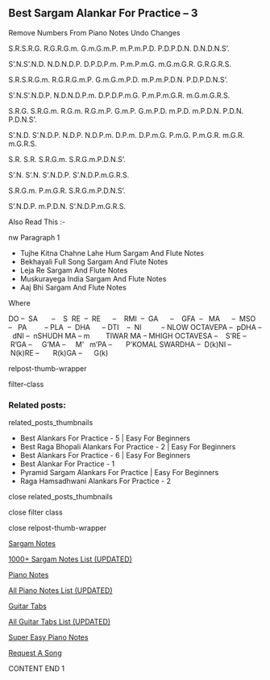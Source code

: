 
## Best Sargam Alankar For Practice – 3

Remove Numbers From Piano Notes
Undo Changes



S.R.S.R.G. R.G.R.G.m. G.m.G.m.P. m.P.m.P.D. P.D.P.D.N. D.N.D.N.S’.

S’.N.S’.N.D. N.D.N.D.P. D.P.D.P.m. P.m.P.m.G. m.G.m.G.R. G.R.G.R.S.



S.R.S.R.G.m. R.G.R.G.m.P. G.m.G.m.P.D. m.P.m.P.D.N. P.D.P.D.N.S’.

S’.N.S’.N.D.P. N.D.N.D.P.m. D.P.D.P.m.G. P.m.P.m.G.R. m.G.m.G.R.S.



S.R.G. S.R.G.m. R.G.m. R.G.m.P. G.m.P. G.m.P.D. m.P.D. m.P.D.N. P.D.N. P.D.N.S’.

S’.N.D. S’.N.D.P. N.D.P. N.D.P.m. D.P.m. D.P.m.G. P.m.G. P.m.G.R. m.G.R. m.G.R.S.



S.R. S.R. S.R.G.m. S.R.G.m.P.D.N.S’.

S’.N. S’.N. S’.N.D.P. S’.N.D.P.m.G.R.S.



S.R.G.m. P.m.G.R. S.R.G.m.P.D.N.S’.

S’.N.D.P. m.P.D.N. S’.N.D.P.m.G.R.S.





Also Read This :-

nw Paragraph 1



* Tujhe Kitna Chahne Lahe Hum Sargam And Flute Notes
* Bekhayali Full Song Sargam And Flute Notes
* Leja Re Sargam And Flute Notes
* Muskurayega India Sargam And Flute Notes
* Aaj Bhi Sargam And Flute Notes

Where



DO –  SA       –    S  RE  –  RE      –    RMI  –  GA      –    GFA  –   MA      –  MSO  –   PA         – PLA  –  DHA      – DTI    –  NI          – NLOW OCTAVEPA –  pDHA –  dNI –  nSHUDH MA – m        TIWAR MA – MHIGH OCTAVESA –    S’RE –     R’GA –     G’MA –     M’   m’PA –       P’KOMAL SWARDHA –  D(k)NI –       N(k)RE –       R(k)GA –      G(k)



relpost-thumb-wrapper

filter-class

### Related posts:

related_posts_thumbnails

* Best Alankars For Practice - 5 | Easy For Beginners
* Best Raga Bhopali Alankars For Practice - 2 | Easy For Beginners
* Best Alankars For Practice - 6 | Easy For Beginners
* Best Alankar For Practice - 1
* Pyramid Sargam Alankars For Practice | Easy For Beginners
* Raga Hamsadhwani Alankars For Practice - 2

close related_posts_thumbnails

close filter class

close relpost-thumb-wrapper

[Sargam Notes](https://www.notationsworld.com/sargam-notes.html)

[1000+ Sargam Notes List (UPDATED)](https://www.notationsworld.com/all-songs-list-sargam-notes.html)

[Piano Notes](https://www.notationsworld.com/piano-notes.html)

[All Piano Notes List (UPDATED)](https://www.notationsworld.com/all-songs-list-piano-notes.html)

[Guitar Tabs](https://www.notationsworld.com/guitar-tabs.html)

[All Guitar Tabs List (UPDATED)](https://www.notationsworld.com/all-songs-list-guitar-tabs.html)

[Super Easy Piano Notes](https://studywall.in/)

[Request A Song](https://www.notationsworld.com/request-a-song.html)

CONTENT END 1

